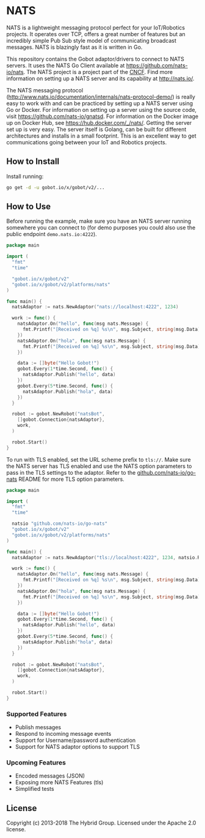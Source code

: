 # NATS

NATS is a lightweight messaging protocol perfect for your IoT/Robotics projects. It operates over TCP, offers a great
number of features but an incredibly simple Pub Sub style model of communicating broadcast messages. NATS is blazingly
fast as it is written in Go.

This repository contains the Gobot adaptor/drivers to connect to NATS servers. It uses the NATS Go Client available at
<https://github.com/nats-io/nats>. The NATS project is a project part of the [CNCF](https://www.cncf.io/). Find more
information on setting up a NATS server and its capability at <http://nats.io/>.

The NATS messaging protocol (<http://www.nats.io/documentation/internals/nats-protocol-demo/>) is really easy to work
with and can be practiced by setting up a NATS server using Go or Docker. For information on setting up a server using
the source code, visit <https://github.com/nats-io/gnatsd>. For information on the Docker image up on Docker Hub, see
<https://hub.docker.com/_/nats/>. Getting the server set up is very easy. The server itself is Golang, can be built for
different architectures and installs in a small footprint. This is an excellent way to get communications going between
your IoT and Robotics projects.

## How to Install

Install running:

```sh
go get -d -u gobot.io/x/gobot/v2/...
```

## How to Use

Before running the example, make sure you have an NATS server running somewhere you can connect to (for demo purposes
you could also use the public endpoint `demo.nats.io:4222`).

```go
package main

import (
  "fmt"
  "time"

  "gobot.io/x/gobot/v2"
  "gobot.io/x/gobot/v2/platforms/nats"
)

func main() {
  natsAdaptor := nats.NewAdaptor("nats://localhost:4222", 1234)

  work := func() {
    natsAdaptor.On("hello", func(msg nats.Message) {
      fmt.Printf("[Received on %q] %s\n", msg.Subject, string(msg.Data))
    })
    natsAdaptor.On("hola", func(msg nats.Message) {
      fmt.Printf("[Received on %q] %s\n", msg.Subject, string(msg.Data))
    })

    data := []byte("Hello Gobot!")
    gobot.Every(1*time.Second, func() {
      natsAdaptor.Publish("hello", data)
    })
    gobot.Every(5*time.Second, func() {
      natsAdaptor.Publish("hola", data)
    })
  }

  robot := gobot.NewRobot("natsBot",
    []gobot.Connection{natsAdaptor},
    work,
  )

  robot.Start()
}
```

To run with TLS enabled, set the URL scheme prefix to `tls://`. Make sure the NATS server has TLS enabled and use the
NATS option parameters to pass in the TLS settings to the adaptor. Refer to the [github.com/nats-io/go-nats](https://github.com/nats-io/go-nats)
README for more TLS option parameters.

```go
package main

import (
  "fmt"
  "time"

  natsio "github.com/nats-io/go-nats"
  "gobot.io/x/gobot/v2"
  "gobot.io/x/gobot/v2/platforms/nats"
)

func main() {
  natsAdaptor := nats.NewAdaptor("tls://localhost:4222", 1234, natsio.RootCAs("certs/ca.pem"))

  work := func() {
    natsAdaptor.On("hello", func(msg nats.Message) {
      fmt.Printf("[Received on %q] %s\n", msg.Subject, string(msg.Data))
    })
    natsAdaptor.On("hola", func(msg nats.Message) {
      fmt.Printf("[Received on %q] %s\n", msg.Subject, string(msg.Data))
    })

    data := []byte("Hello Gobot!")
    gobot.Every(1*time.Second, func() {
      natsAdaptor.Publish("hello", data)
    })
    gobot.Every(5*time.Second, func() {
      natsAdaptor.Publish("hola", data)
    })
  }

  robot := gobot.NewRobot("natsBot",
    []gobot.Connection{natsAdaptor},
    work,
  )

  robot.Start()
}
```

### Supported Features

* Publish messages
* Respond to incoming message events
* Support for Username/password authentication
* Support for NATS adaptor options to support TLS

### Upcoming Features

* Encoded messages (JSON)
* Exposing more NATS Features (tls)
* Simplified tests

## License

Copyright (c) 2013-2018 The Hybrid Group. Licensed under the Apache 2.0 license.
